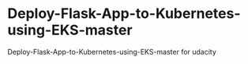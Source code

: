 # Deploy-Flask-App-to-Kubernetes-using-EKS-master
Deploy-Flask-App-to-Kubernetes-using-EKS-master for udacity 
